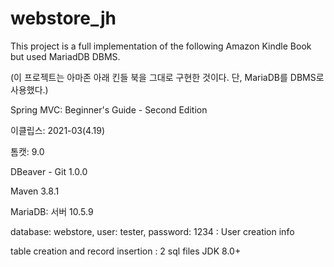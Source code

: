 # webstore_jh

This project is a full implementation of the following Amazon Kindle Book but used MariadDB DBMS.

(이 프로젝트는 아마존 아래 킨들 북을 그대로 구현한 것이다. 단, MariaDB를 DBMS로 사용했다.)

Spring MVC: Beginner's Guide - Second Edition

이클립스: 2021-03(4.19)

톰캣: 9.0

DBeaver - Git 1.0.0

Maven 3.8.1

MariaDB: 서버 10.5.9

database: webstore, user: tester, password: 1234
: User creation info

table creation and record insertion : 2 sql files
JDK 8.0+
